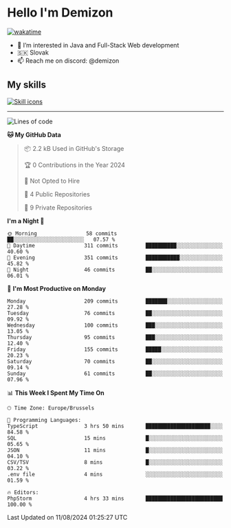 # Hello I'm Demizon
[![wakatime](https://wakatime.com/badge/user/6ad1949f-d6d7-44f9-9eee-c35e54cc499b.svg)](https://wakatime.com/@6ad1949f-d6d7-44f9-9eee-c35e54cc499b)
- 👀 I’m interested in Java and Full-Stack Web development
- 🇸🇰 Slovak
- 📫 Reach me on discord: @demizon

## My skills
[![Skill icons](https://skillicons.dev/icons?i=java,js,ts,html,css,react,nextjs,tailwind,supabase,py,git,docker,linux,mysql,postgres,mongo&theme=dark)](https://github.com/Demizon3433)

---

<!--START_SECTION:waka-->
![Lines of code](https://img.shields.io/badge/From%20Hello%20World%20I%27ve%20Written-215.3%20thousand%20lines%20of%20code-blue)

**🐱 My GitHub Data** 

> 📦 2.2 kB Used in GitHub's Storage 
 > 
> 🏆 0 Contributions in the Year 2024
 > 
> 🚫 Not Opted to Hire
 > 
> 📜 4 Public Repositories 
 > 
> 🔑 9 Private Repositories 
 > 
**I'm a Night 🦉** 

```text
🌞 Morning                58 commits          ██░░░░░░░░░░░░░░░░░░░░░░░   07.57 % 
🌆 Daytime                311 commits         ██████████░░░░░░░░░░░░░░░   40.60 % 
🌃 Evening                351 commits         ███████████░░░░░░░░░░░░░░   45.82 % 
🌙 Night                  46 commits          ██░░░░░░░░░░░░░░░░░░░░░░░   06.01 % 
```
📅 **I'm Most Productive on Monday** 

```text
Monday                   209 commits         ███████░░░░░░░░░░░░░░░░░░   27.28 % 
Tuesday                  76 commits          ██░░░░░░░░░░░░░░░░░░░░░░░   09.92 % 
Wednesday                100 commits         ███░░░░░░░░░░░░░░░░░░░░░░   13.05 % 
Thursday                 95 commits          ███░░░░░░░░░░░░░░░░░░░░░░   12.40 % 
Friday                   155 commits         █████░░░░░░░░░░░░░░░░░░░░   20.23 % 
Saturday                 70 commits          ██░░░░░░░░░░░░░░░░░░░░░░░   09.14 % 
Sunday                   61 commits          ██░░░░░░░░░░░░░░░░░░░░░░░   07.96 % 
```


📊 **This Week I Spent My Time On** 

```text
🕑︎ Time Zone: Europe/Brussels

💬 Programming Languages: 
TypeScript               3 hrs 50 mins       █████████████████████░░░░   84.58 % 
SQL                      15 mins             █░░░░░░░░░░░░░░░░░░░░░░░░   05.65 % 
JSON                     11 mins             █░░░░░░░░░░░░░░░░░░░░░░░░   04.10 % 
CSV/TSV                  8 mins              █░░░░░░░░░░░░░░░░░░░░░░░░   03.22 % 
.env file                4 mins              ░░░░░░░░░░░░░░░░░░░░░░░░░   01.59 % 

🔥 Editors: 
PhpStorm                 4 hrs 33 mins       █████████████████████████   100.00 % 
```


 Last Updated on 11/08/2024 01:25:27 UTC
<!--END_SECTION:waka-->

